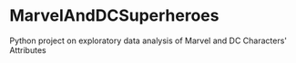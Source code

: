 # MarvelAndDCSuperheroes
Python project on exploratory data analysis of Marvel and DC Characters' Attributes
